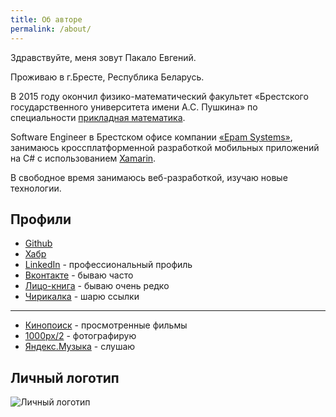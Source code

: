 ```yaml
---
title: Об авторе
permalink: /about/
---
```


Здравствуйте, меня зовут Пакало Евгений.

Проживаю в г.Бресте, Республика Беларусь.

В 2015 году окончил физико-математический факультет «Брестского государственного университета имени А.С. Пушкина» по специальности [прикладная математика](http://www.brsu.by/div/prikladnaya-matematika).

Software Engineer в Брестском офисе компании [«Epam Systems»](http://www.epam.by/), занимаюсь кроссплатформенной разработкой мобильных приложений на C# с использованием [Xamarin](http://xamarin.com).

В свободное время занимаюсь веб-разработкой, изучаю новые технологии.

## Профили

* [Github](https://github.com/wcoder)
* [Хабр](http://habrahabr.ru/users/wcoder/)
* [LinkedIn](https://www.linkedin.com/pub/yauheni-pakala/56/641/118) - профессиональный профиль
* [Вконтакте](https://vk.com/evgeniypakalo) - бываю часто
* [Лицо-книга](https://www.facebook.com/evgeniypakalo) - бываю очень редко
* [Чирикалка](https://twitter.com/evgeniypakalo) - шарю ссылки

------

* [Кинопоиск](http://www.kinopoisk.ru/user/2065569/) - просмотренные фильмы
* [1000px/2](https://500px.com/yauhenipakala) - фотографирую
* [Яндекс.Музыка](https://music.yandex.ru/users/evgeniy.pakalo/playlists) - слушаю

## Личный логотип
![Личный логотип](https://avatars0.githubusercontent.com/u/766193)
